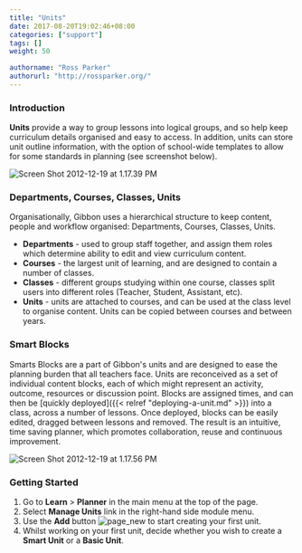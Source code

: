 ```yaml
---
title: "Units"
date: 2017-08-20T19:02:46+08:00
categories: ["support"]
tags: []
weight: 50

authorname: "Ross Parker"
authorurl: "http://rossparker.org/"
---
```


### Introduction

**Units** provide a way to group lessons into logical groups, and so help keep curriculum details organised and easy to access. In addition, units can store unit outline information, with the option of school-wide templates to allow for some standards in planning (see screenshot below).

![Screen Shot 2012-12-19 at 1.17.39 PM](https://gibbonedu.org/wp-content/uploads/2012/12/Screen-Shot-2012-12-19-at-1.17.39-PM.png)

### Departments, Courses, Classes, Units

Organisationally, Gibbon uses a hierarchical structure to keep content, people and workflow organised: Departments, Courses, Classes, Units.

*   **Departments** - used to group staff together, and assign them roles which determine ability to edit and view curriculum content.
*   **Courses** - the largest unit of learning, and are designed to contain a number of classes.
*   **Classes** - different groups studying within one course, classes split users into different roles (Teacher, Student, Assistant, etc).
*   **Units** - units are attached to courses, and can be used at the class level to organise content. Units can be copied between courses and between years.

### Smart Blocks

Smarts Blocks are a part of Gibbon's units and are designed to ease the planning burden that all teachers face. Units are reconceived as a set of individual content blocks, each of which might represent an activity, outcome, resources or discussion point. Blocks are assigned times, and can then be [quickly deployed]({{< relref "deploying-a-unit.md" >}}) into a class, across a number of lessons. Once deployed, blocks can be easily edited, dragged between lessons and removed. The result is an intuitive, time saving planner, which promotes collaboration, reuse and continuous improvement.

![Screen Shot 2012-12-19 at 1.17.56 PM](https://gibbonedu.org/wp-content/uploads/2012/12/Screen-Shot-2012-12-19-at-1.17.56-PM.png)

### Getting Started

1.  Go to **Learn** > **Planner** in the main menu at the top of the page.
2.  Select **Manage Units** link in the right-hand side module menu.
3.  Use the **Add** button ![page_new](https://gibbonedu.org/wp-content/uploads/2012/12/page_new.gif?classes=inline) to start creating your first unit.
4.  Whilst working on your first unit, decide whether you wish to create a **Smart Unit** or a **Basic Unit**.

